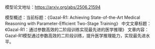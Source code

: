 模型论文地址：https://arxiv.org/abs/2506.21594

模型概述：当前标题：《Gazal-R1: Achieving State-of-the-Art Medical Reasoning with Parameter-Efficient Two-Stage Training》
中文文章标题：《Gazal-R1：通过参数高效的二阶段训练实现最先进的医学推理》
文章内容：Gazal-R1模型通过参数高效的二阶段训练，提升医学推理能力，实现最先进水平。

